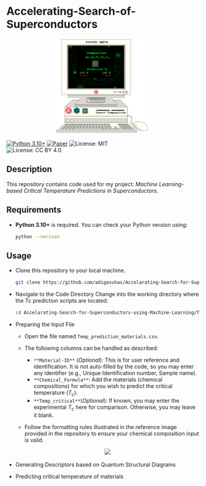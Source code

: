 # Accelerating-Search-of-Superconductors

<div align="center">
    <img src="Comp_SC_1.png" width="250">
</div>


[![Python 3.10+](https://img.shields.io/badge/python-3.10%2B-blue)](https://www.python.org/downloads/release/python-310/)
[![Paper](https://img.shields.io/badge/paper-arXiv-blue)](https://arxiv.org/abs/your-paper-id)
![License: MIT](https://img.shields.io/badge/License-MIT-blue.svg)  
![License: CC BY 4.0](https://img.shields.io/badge/License-CC%20BY%204.0-lightgrey.svg)  

## Description

This repository contains code used for my project: *Machine Learning-based Critical Temperature Predictions in Superconductors*. 

## Requirements

- **Python 3.10+** is required. You can check your Python version using:

  ```bash
  python --version

## Usage

- Clone this repository to your local machine.

  ```bash
  git clone https://github.com/adigasuhas/Accelarating-Search-for-Superconductors-using-Machine-Learning.git
  
- Navigate to the Code Directory
  Change into the working directory where the Tc prediction scripts are located:

    ```bash
    cd Accelarating-Search-for-Superconductors-using-Machine-Learning/Temp_Predictor/

- Preparing the Input File

    - Open the file named `Temp_prediction_materials.csv`.
    - The following columns can be handled as described:

        - `**Material-ID**` (_Optional_): This is for user reference and identification. It is not auto-filled by the code, so you may enter any identifier (e.g., Unique Identification number, Sample name).
        - `**Chemical_Formula**`: Add the materials (chemical compositions) for which you wish to predict the critical temperature ($T_c$).
        - `**Temp_critical**`(_Optional_): If known, you may enter the experimental $T_c$ here for comparison. Otherwise, you may leave it blank.
      
    - Follow the formatting rules illustrated in the reference image provided in the repository to ensure your chemical composition input is valid.

    <div align="center">
        <img src="Chemical_Composition_Rules.png" width="850">
    </div>


- Generating Descriptors based on Quantum Structural Diagrams

- Predicting critical temperature of materials

   
